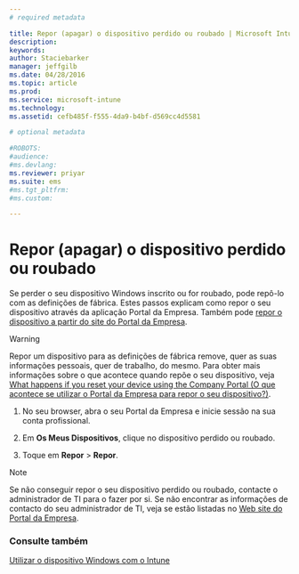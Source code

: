 ```yaml
---
# required metadata

title: Repor (apagar) o dispositivo perdido ou roubado | Microsoft Intune
description:
keywords:
author: Staciebarker
manager: jeffgilb
ms.date: 04/28/2016
ms.topic: article
ms.prod:
ms.service: microsoft-intune
ms.technology:
ms.assetid: cefb485f-f555-4da9-b4bf-d569cc4d5581

# optional metadata

#ROBOTS:
#audience:
#ms.devlang:
ms.reviewer: priyar
ms.suite: ems
#ms.tgt_pltfrm:
#ms.custom:

---
```



# Repor (apagar) o dispositivo perdido ou roubado

Se perder o seu dispositivo Windows inscrito ou for roubado, pode repô-lo com as definições de fábrica. Estes passos explicam como repor o seu dispositivo através da aplicação Portal da Empresa. Também pode [repor o dispositivo a partir do site do Portal da Empresa](reset-your-device-cpwebsite.md).


> [!WARNING]
> Repor um dispositivo para as definições de fábrica remove, quer as suas informações pessoais, quer de trabalho, do mesmo. Para obter mais informações sobre o que acontece quando repõe o seu dispositivo, veja [What happens if you reset your device using the Company Portal (O que acontece se utilizar o Portal da Empresa para repor o seu dispositivo?)](what-happens-if-you-reset-your-device-using-the-company-portal-windows.md).

1.  No seu browser, abra o seu Portal da Empresa e inicie sessão na sua conta profissional.

2.  Em **Os Meus Dispositivos**, clique no dispositivo perdido ou roubado.

3.  Toque em **Repor** &gt; **Repor**.

> [!NOTE]
> Se não conseguir repor o seu dispositivo perdido ou roubado, contacte o administrador de TI para o fazer por si. Se não encontrar as informações de contacto do seu administrador de TI, veja se estão listadas no [Web site do Portal da Empresa](http://portal.manage.microsoft.com).

### Consulte também
[Utilizar o dispositivo Windows com o Intune](using-your-windows-device-with-intune.md)

<!--HONumber=Jun16_HO1-->


